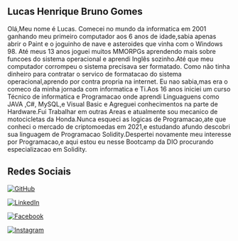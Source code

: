 ## Lucas Henrique Bruno Gomes

Olá,Meu nome é Lucas. Comecei no mundo da informatica em 2001 ganhando meu primeiro computador aos 6 anos de idade,sabia apenas abrir o Paint e o joguinho de nave e asteroides que vinha com o Windows 98. Até meus 13 anos joguei muitos MMORPGs aprendendo mais sobre funcoes do sistema operacional e aprendi Inglês sozinho.Até que meu computador corrompeu o sistema precisava ser formatado. Como não tinha dinheiro para contratar o servico de formatacao do sistema operacional,aprendo por contra propria na internet. Eu nao sabia,mas era o comeco da minha jornada com informatica e Ti.Aos 16 anos iniciei um curso Técnico de informatica e Programacao onde aprendi Linguaguens como JAVA ,C#, MySQL,e Visual Basic e Agreguei conhecimentos na parte de Hardware.Fui Trabalhar em outras Areas e atualmente sou mecanico de motocicletas da Honda.Nunca esqueci as logicas de Programacao,ate que conheci o mercado de criptomoedas em 2021,e estudando afundo descobri sua linguagem de Programacao Solidity.Despertei novamente meu interesse por Programacao,e aqui estou eu nesse Bootcamp da DIO procurando especializacao em Solidity.

## Redes Sociais

[![GitHub](https://img.shields.io/badge/GitHub-000?style=for-the-badge&logo=github&logoColor=30A3DC)](https://github.com/neoshadow1995/)

[![LinkedIn](https://img.shields.io/badge/LinkedIn-0077B5?style=for-the-badge&logo=linkedin&logoColor=white)](https://www.linkedin.com/in/lucas-henrique-gomes-4406bb17b/)

[![Facebook](https://img.shields.io/badge/Facebook-1877F2?style=for-the-badge&logo=facebook&logoColor=white)](https://www.facebook.com/lucas.gomes.9041)

[![Instagram](https://img.shields.io/badge/-Instagram-%23E4405F?style=for-the-badge&logo=instagram&logoColor=white)](https://www.instagram.com/lucao_gomes/)
